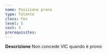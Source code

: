 ```yaml
---
name: Posizione prona
type: Talento
class: Fex
level: 5
cost: 5
prerequisites: 
---
```


**Descrizione**
Non concede VIC quando è prono